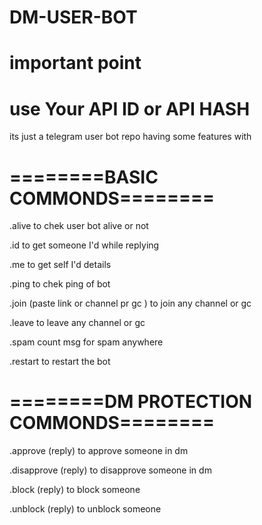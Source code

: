# DM-USER-BOT 
# important point 

# use Your API ID or API HASH

its just a telegram user bot repo having some features with 

# ========BASIC COMMONDS========

.alive to chek user bot alive or not
 
.id to get someone I'd while replying 

.me to get self I'd details 

.ping to chek ping of bot 

.join (paste link or channel pr gc ) to join any channel or gc 

.leave to leave any channel or gc

.spam count msg for spam anywhere 

.restart to restart the bot 

# ========DM PROTECTION COMMONDS========

.approve (reply) to approve someone in dm 

.disapprove (reply) to disapprove someone in dm

.block (reply) to block someone

.unblock (reply) to unblock someone
